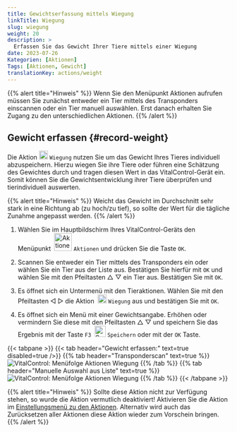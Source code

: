 ```yaml
---
title: Gewichtserfassung mittels Wiegung
linkTitle: Wiegung
slug: wiegung
weight: 20
description: >
  Erfassen Sie das Gewicht Ihrer Tiere mittels einer Wiegung
date: 2023-07-26
Kategorien: [Aktionen]
Tags: [Aktionen, Gewicht]
translationKey: actions/weight
---
```

{{% alert title="Hinweis" %}}
Wenn Sie den Menüpunkt Aktionen aufrufen müssen Sie zunächst entweder ein Tier mittels des Transponders einscannen oder ein Tier manuell auswählen. Erst danach erhalten Sie Zugang zu den unterschiedlichen Aktionen.
{{% /alert %}}

## Gewicht erfassen {#record-weight}

Die Aktion <img src="/icons/actions/weight.svg" width="20" align="bottom" alt="Wiegung" /> `Wiegung` nutzen Sie um das Gewicht Ihres Tieres individuell abzuspeichern. Hierzu wiegen Sie ihre Tiere oder führen eine Schätzung des Gewichtes durch und tragen diesen Wert in das VitalControl-Gerät ein. Somit können Sie die Gewichtsentwicklung ihrer Tiere überprüfen und tierindividuell auswerten.

{{% alert title="Hinweis" %}}
Weicht das Gewicht im Durchschnitt sehr stark in eine Richtung ab (zu hoch/zu tief), so sollte der Wert für die tägliche Zunahme angepasst werden.
{{% /alert %}}

1.  Wählen Sie im Hauptbildschirm Ihres VitalControl-Geräts den Menüpunkt &nbsp;<img src="/icons/actions.svg" width="40" align="bottom" alt="Aktionen" /> `Aktionen` und drücken Sie die Taste `OK`.

2. Scannen Sie entweder ein Tier mittels des Transponders ein oder wählen Sie ein Tier aus der Liste aus. Bestätigen Sie hierfür mit `OK` und wählen Sie mit den Pfeiltasten △ ▽ ein Tier aus. Bestätigen Sie mit `OK`.

3. Es öffnet sich ein Untermenü mit den Tieraktionen. Wählen Sie mit den Pfeiltasten ◁ ▷ die Aktion &nbsp;<img src="/icons/actions/weight.svg" width="20" align="bottom" alt="Wiegung" /> `Wiegung` aus und bestätigen Sie mit `OK`.

4. Es öffnet sich ein Menü mit einer Gewichtsangabe. Erhöhen oder vermindern Sie diese mit den Pfeiltasten △ ▽ und speichern Sie das Ergebnis mit der Taste `F3` &nbsp;<img src="/icons/footer/save.svg" width="25" align="bottom" alt="Speichern" /> `Speichern` oder mit der `OK` Taste.

{{< tabpane >}}
{{< tab header="Gewicht erfassen:" text=true disabled=true />}}
{{% tab header="Transponderscan" text=true %}}
   ![VitalControl: Menüfolge Aktionen Wiegung](../bilder/wiegung.png "Wiegung durchführen")
{{% /tab %}}
{{% tab header="Manuelle Auswahl aus Liste" text=true %}}
   ![VitalControl: Menüfolge Aktionen Wiegung](../bilder/wiegung-manuelle-auswahl.png "Wiegung durchführen")
{{% /tab %}}
{{< /tabpane >}}


{{% alert title="Hinweis" %}}
Sollte diese Aktion nicht zur Verfügung stehen, so wurde die Aktion vermutlich deaktiviert! Aktivieren Sie die Aktion im [Einstellungsmenü zu den Aktionen](/docs/aktionen/einstellung/). Alternativ wird auch das Zurücksetzen aller Aktionen diese Aktion wieder zum Vorschein bringen.
{{% /alert %}}
